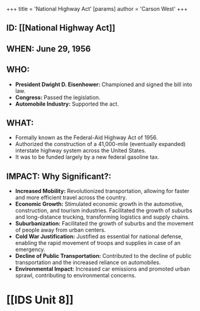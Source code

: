 +++
 title = 'National Highway Act'
[params]
	author = 'Carson West'
+++
## ID: [[National Highway Act]] 
## WHEN: June 29, 1956

## WHO:
* **President Dwight D. Eisenhower:** Championed and signed the bill into law.
* **Congress:** Passed the legislation.
* **Automobile Industry:** Supported the act.

## WHAT:
* Formally known as the Federal-Aid Highway Act of 1956.
* Authorized the construction of a 41,000-mile (eventually expanded) interstate highway system across the United States.
* It was to be funded largely by a new federal gasoline tax.

## IMPACT: Why Significant?:
* **Increased Mobility:** Revolutionized transportation, allowing for faster and more efficient travel across the country.
* **Economic Growth:** Stimulated economic growth in the automotive, construction, and tourism industries. Facilitated the growth of suburbs and long-distance trucking, transforming logistics and supply chains.
* **Suburbanization:** Facilitated the growth of suburbs and the movement of people away from urban centers.
* **Cold War Justification:** Justified as essential for national defense, enabling the rapid movement of troops and supplies in case of an emergency.
* **Decline of Public Transportation:** Contributed to the decline of public transportation and the increased reliance on automobiles.
* **Environmental Impact:** Increased car emissions and promoted urban sprawl, contributing to environmental concerns.

# [[IDS Unit 8]]